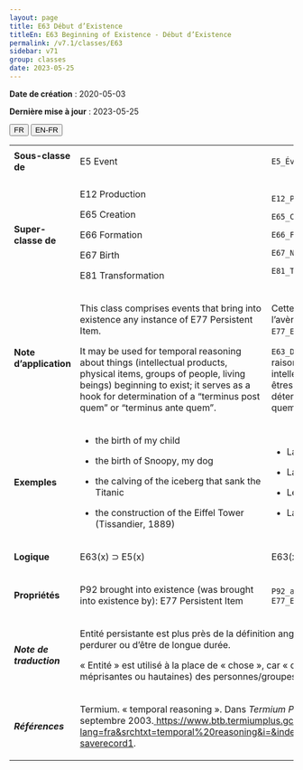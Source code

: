 ```yaml
---
layout: page
title: E63 Début d’Existence
titleEn: E63 Beginning of Existence - Début d’Existence
permalink: /v7.1/classes/E63
sidebar: v71
group: classes
date: 2023-05-25
---
```


**Date de création** : 2020-05-03

**Dernière mise à jour** : 2023-05-25

<div class="lang-buttons">
 <button id="fr" class="activate">FR</button>
 <button id="en-fr">EN-FR</button>
</div>

<table>
<tbody>
<tr>
<td><strong>Sous-classe de</strong></td>
<td class="en">
<p>E5 Event</p>
</td>
<td>
<p><code class="language-plaintext highlighter-rouge">E5_Évènement</code> </p>
</td>
</tr>
<tr>
<td><strong>Super-classe de</strong></td>
<td class="en">
<p>E12 Production</p>
<p>E65<strong> </strong>Creation</p>
<p>E66 Formation</p>
<p>E67 Birth</p>
<p>E81 Transformation</p>
</td>
<td>
<p><code class="language-plaintext highlighter-rouge">E12_Production</code> </p>
<p><code class="language-plaintext highlighter-rouge">E65_Création</code> </p>
<p><code class="language-plaintext highlighter-rouge">E66_Formation</code> </p>
<p><code class="language-plaintext highlighter-rouge">E67_Naissance</code> </p>
<p><code class="language-plaintext highlighter-rouge">E81_Transformation</code> </p>
</td>
</tr>
<tr>
<td><strong>Note d’application</strong></td>
<td class="en">
<p>This class comprises events that bring into existence any instance of E77 Persistent Item. </p>
<p>It may be used for temporal reasoning about things (intellectual products, physical items, groups of people, living beings) beginning to exist; it serves as a hook for determination of a “terminus post quem” or “terminus ante quem”.</p>
</td>
<td>
<p>Cette classe comprend les évènements qui permettent l’avènement de n’importe quelle instance de <code class="language-plaintext highlighter-rouge">E77_Entité_persistante</code>. </p>
<p><code class="language-plaintext highlighter-rouge">E63_Début_d’existence</code> peut être utilisée à des fins de raisonnement temporel sur des entités (produits intellectuels, entités matérielles, groupes de personnes, êtres vivants) qui commencent à exister; elle permet de déterminer le « terminus post quem » ou le « terminus ante quem ».</p>
</td>
</tr>
<tr>
<td><strong>Exemples</strong></td>
<td class="en">
<ul>
<li><p>the birth of my child </p>
</li>
<li><p>the birth of Snoopy, my dog</p>
</li>
<li><p>the calving of the iceberg that sank the Titanic</p>
</li>
<li><p>the construction of the Eiffel Tower (Tissandier, 1889)</p>
</li>
</ul>
</td>
<td>
<ul>
<li><p>La naissance de mon enfant</p>
</li>
<li><p>La naissance de Snoopy, mon chien</p>
</li>
<li><p>Le vêlage de l’iceberg qui a causé le naufrage du Titanic</p>
</li>
<li><p>La construction de la tour Eiffel (Tissandier, 1889)</p>
</li>
</ul>
</td>
</tr>
<tr>
<td><strong>Logique</strong></td>
<td class="en">
<p>E63(x) ⊃ E5(x)</p>
</td>
<td>
<p>E63(x) ⊃ E5(x)</p>
</td>
</tr>
<tr>
<td><strong>Propriétés</strong></td>
<td class="en">
<p>P92 brought into existence (was brought into existence by): E77 Persistent Item</p>
</td>
<td>
<p><code class="language-plaintext highlighter-rouge">P92_a_fait_exister (a_commencé_à_exister_par)</code> : <code class="language-plaintext highlighter-rouge">E77_Entité_persistante</code></p>
</td>
</tr>
<tr>
<td><strong><em>Note de traduction</em></strong></td>
<td colspan="2">
<p>Entité persistante est plus près de la définition anglaise qui porte sur le fait de persister plutôt que de perdurer ou d’être de longue durée.</p>
<p>« Entité » est utilisé à la place de « chose », car « chose » n’inclut pas (à l’exception de désignations méprisantes ou hautaines) des personnes/groupes/humains. </p>
</td>
</tr>
<tr>
<td><strong><em>Références</em></strong></td>
<td colspan="2">
<p>Termium. « temporal reasoning ». Dans <em>Termium Plus</em>. Ottawa, CA-ON: Gouvernment du Canada, 19 septembre 2003.<a href="https://www.btb.termiumplus.gc.ca/tpv2alpha/alpha-fra.html?lang=fra&srchtxt=temporal%20reasoning&i=&index=alt&sg_kp_wet=921138&fchrcrdnm=1#fichesauve-saverecord1"><span class="underline"> </span></a><a href="https://www.btb.termiumplus.gc.ca/tpv2alpha/alpha-fra.html?lang=fra&srchtxt=temporal%20reasoning&i=&index=alt&sg_kp_wet=921138&fchrcrdnm=1#fichesauve-saverecord1"><span class="underline">https://www.btb.termiumplus.gc.ca/tpv2alpha/alpha-fra.html?lang=fra&srchtxt=temporal%20reasoning&i=&index=alt&sg_kp_wet=921138&fchrcrdnm=1#fichesauve-saverecord1</span></a>.</p>
</td>
</tr>
</tbody>
</table>
